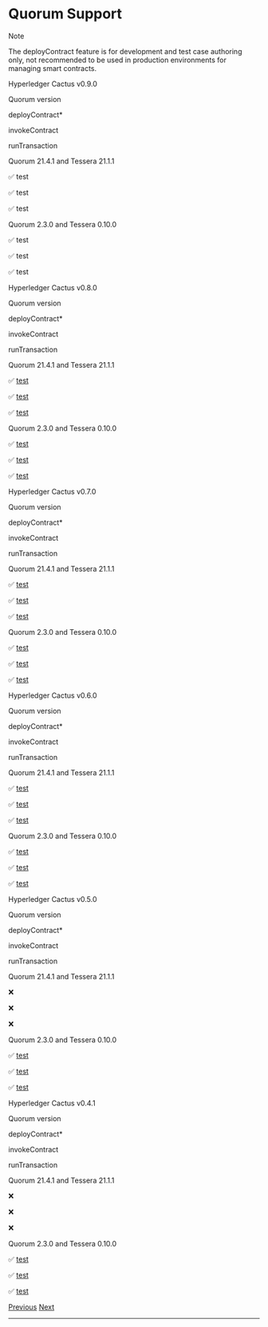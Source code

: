 Quorum Support
==============================================================

Note

The deployContract feature is for development and test case authoring only, not recommended to be used in production environments for managing smart contracts.

Hyperledger Cactus v0.9.0

Quorum version

deployContract\*

invokeContract

runTransaction

Quorum 21.4.1 and Tessera 21.1.1

✅ test

✅ test

✅ test

Quorum 2.3.0 and Tessera 0.10.0

✅ test

✅ test

✅ test

Hyperledger Cactus v0.8.0

Quorum version

deployContract\*

invokeContract

runTransaction

Quorum 21.4.1 and Tessera 21.1.1

✅ [test](https://github.com/hyperledger/cactus/blob/v0.8.0/packages/cactus-plugin-ledger-connector-quorum/src/test/typescript/integration/plugin-ledger-connector-quorum/deploy-contract/v21.4.1-deploy-contract-from-json.test.ts)

✅ [test](https://github.com/hyperledger/cactus/blob/v0.8.0/packages/cactus-plugin-ledger-connector-quorum/src/test/typescript/integration/plugin-ledger-connector-quorum/deploy-contract/v21.4.1-invoke-contract.test.ts)

✅ [test](https://github.com/hyperledger/cactus/blob/v0.8.0/packages/cactus-plugin-ledger-connector-quorum/src/test/typescript/integration/plugin-ledger-connector-quorum/deploy-contract/v21.4.1-deploy-contract-from-json.test.ts)

Quorum 2.3.0 and Tessera 0.10.0

✅ [test](https://github.com/hyperledger/cactus/blob/v0.8.0/packages/cactus-plugin-ledger-connector-quorum/src/test/typescript/integration/plugin-ledger-connector-quorum/deploy-contract/v2.3.0-deploy-contract-from-json.test.ts)

✅ [test](https://github.com/hyperledger/cactus/blob/v0.8.0/packages/cactus-plugin-ledger-connector-quorum/src/test/typescript/integration/plugin-ledger-connector-quorum/deploy-contract/v2.3.0-invoke-contract.test.ts)

✅ [test](https://github.com/hyperledger/cactus/blob/v0.8.0/packages/cactus-plugin-ledger-connector-quorum/src/test/typescript/integration/plugin-ledger-connector-quorum/deploy-contract/v2.3.0-deploy-contract-from-json.test.ts)

Hyperledger Cactus v0.7.0

Quorum version

deployContract\*

invokeContract

runTransaction

Quorum 21.4.1 and Tessera 21.1.1

✅ [test](https://github.com/hyperledger/cactus/blob/v0.7.0/packages/cactus-plugin-ledger-connector-quorum/src/test/typescript/integration/plugin-ledger-connector-quorum/deploy-contract/v21.4.1-deploy-contract-from-json.test.ts)

✅ [test](https://github.com/hyperledger/cactus/blob/v0.7.0/packages/cactus-plugin-ledger-connector-quorum/src/test/typescript/integration/plugin-ledger-connector-quorum/deploy-contract/v21.4.1-invoke-contract.test.ts)

✅ [test](https://github.com/hyperledger/cactus/blob/v0.7.0/packages/cactus-plugin-ledger-connector-quorum/src/test/typescript/integration/plugin-ledger-connector-quorum/deploy-contract/v21.4.1-deploy-contract-from-json.test.ts)

Quorum 2.3.0 and Tessera 0.10.0

✅ [test](https://github.com/hyperledger/cactus/blob/v0.7.0/packages/cactus-plugin-ledger-connector-quorum/src/test/typescript/integration/plugin-ledger-connector-quorum/deploy-contract/v2.3.0-deploy-contract-from-json.test.ts)

✅ [test](https://github.com/hyperledger/cactus/blob/v0.7.0/packages/cactus-plugin-ledger-connector-quorum/src/test/typescript/integration/plugin-ledger-connector-quorum/deploy-contract/v2.3.0-invoke-contract.test.ts)

✅ [test](https://github.com/hyperledger/cactus/blob/v0.7.0/packages/cactus-plugin-ledger-connector-quorum/src/test/typescript/integration/plugin-ledger-connector-quorum/deploy-contract/v2.3.0-deploy-contract-from-json.test.ts)

Hyperledger Cactus v0.6.0

Quorum version

deployContract\*

invokeContract

runTransaction

Quorum 21.4.1 and Tessera 21.1.1

✅ [test](https://github.com/hyperledger/cactus/blob/v0.6.0/packages/cactus-plugin-ledger-connector-quorum/src/test/typescript/integration/plugin-ledger-connector-quorum/deploy-contract/v21.4.1-deploy-contract-from-json.test.ts)

✅ [test](https://github.com/hyperledger/cactus/blob/v0.6.0/packages/cactus-plugin-ledger-connector-quorum/src/test/typescript/integration/plugin-ledger-connector-quorum/deploy-contract/v21.4.1-invoke-contract.test.ts)

✅ [test](https://github.com/hyperledger/cactus/blob/v0.6.0/packages/cactus-plugin-ledger-connector-quorum/src/test/typescript/integration/plugin-ledger-connector-quorum/deploy-contract/v21.4.1-deploy-contract-from-json.test.ts)

Quorum 2.3.0 and Tessera 0.10.0

✅ [test](https://github.com/hyperledger/cactus/blob/v0.6.0/packages/cactus-plugin-ledger-connector-quorum/src/test/typescript/integration/plugin-ledger-connector-quorum/deploy-contract/v2.3.0-deploy-contract-from-json.test.ts)

✅ [test](https://github.com/hyperledger/cactus/blob/v0.6.0/packages/cactus-plugin-ledger-connector-quorum/src/test/typescript/integration/plugin-ledger-connector-quorum/deploy-contract/v2.3.0-invoke-contract.test.ts)

✅ [test](https://github.com/hyperledger/cactus/blob/v0.6.0/packages/cactus-plugin-ledger-connector-quorum/src/test/typescript/integration/plugin-ledger-connector-quorum/deploy-contract/v2.3.0-deploy-contract-from-json.test.ts)

Hyperledger Cactus v0.5.0

Quorum version

deployContract\*

invokeContract

runTransaction

Quorum 21.4.1 and Tessera 21.1.1

❌

❌

❌

Quorum 2.3.0 and Tessera 0.10.0

✅ [test](https://github.com/hyperledger/cactus/blob/v0.5.0/packages/cactus-plugin-ledger-connector-quorum/src/test/typescript/integration/plugin-ledger-connector-quorum/deploy-contract/deploy-contract-from-json.test.ts)

✅ [test](https://github.com/hyperledger/cactus/blob/v0.5.0/packages/cactus-plugin-ledger-connector-quorum/src/test/typescript/integration/plugin-ledger-connector-quorum/deploy-contract/invoke-contract.test.ts)

✅ [test](https://github.com/hyperledger/cactus/blob/v0.5.0/packages/cactus-plugin-ledger-connector-quorum/src/test/typescript/integration/plugin-ledger-connector-quorum/deploy-contract/deploy-contract-from-json.test.ts)

Hyperledger Cactus v0.4.1

Quorum version

deployContract\*

invokeContract

runTransaction

Quorum 21.4.1 and Tessera 21.1.1

❌

❌

❌

Quorum 2.3.0 and Tessera 0.10.0

✅ [test](https://github.com/hyperledger/cactus/blob/v0.4.1/packages/cactus-plugin-ledger-connector-quorum/src/test/typescript/integration/plugin-ledger-connector-quorum/deploy-contract/deploy-contract-from-json.test.ts)

✅ [test](https://github.com/hyperledger/cactus/blob/v0.4.1/packages/cactus-plugin-ledger-connector-quorum/src/test/typescript/integration/plugin-ledger-connector-quorum/deploy-contract/invoke-contract-v2.test.ts)

✅ [test](https://github.com/hyperledger/cactus/blob/v0.4.1/packages/cactus-plugin-ledger-connector-quorum/src/test/typescript/integration/plugin-ledger-connector-quorum/deploy-contract/deploy-contract-from-json.test.ts)

  

[Previous](iroha.md "Iroha Support") [Next](xdai.md "xDai Support")

* * *
